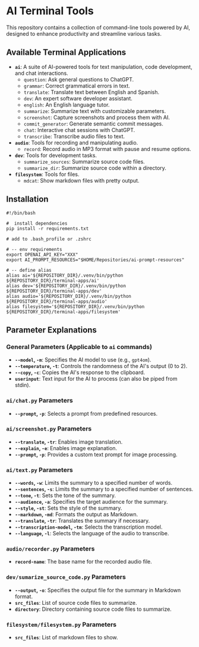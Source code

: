 # AI Terminal Tools

This repository contains a collection of command-line tools powered by AI, designed to enhance productivity and streamline various tasks.

## Available Terminal Applications

-   **`ai`**: A suite of AI-powered tools for text manipulation, code development, and chat interactions.
    -   `question`: Ask general questions to ChatGPT.
    -   `grammar`: Correct grammatical errors in text.
    -   `translate`: Translate text between English and Spanish.
    -   `dev`: An expert software developer assistant.
    -   `english`: An English language tutor.
    -   `summarize`: Summarize text with customizable parameters.
    -   `screenshot`: Capture screenshots and process them with AI.
    -   `commit_generator`: Generate semantic commit messages.
    -   `chat`: Interactive chat sessions with ChatGPT.
    -   `transcribe`: Transcribe audio files to text.
-   **`audio`**: Tools for recording and manipulating audio.
    -   `record`: Record audio in MP3 format with pause and resume options.
-   **`dev`**: Tools for development tasks.
    -   `summarize_sources`: Summarize source code files.
    -   `summarize_dir`: Summarize source code within a directory.
-   **`filesystem`**: Tools for files.
    -   `mdcat`: Show markdown files with pretty output.

## Installation

```shell
#!/bin/bash

#  install dependencies
pip install -r requirements.txt

# add to .bash_profile or .zshrc

# -- env requirements
export OPENAI_API_KEY="XXX"
export AI_PROMPT_RESOURCES="$HOME/Repositories/ai-prompt-resources"

# -- define alias 
alias ai='${REPOSITORY_DIR}/.venv/bin/python ${REPOSITORY_DIR}/terminal-apps/ai'
alias dev='${REPOSITORY_DIR}/.venv/bin/python ${REPOSITORY_DIR}/terminal-apps/dev'
alias audio='${REPOSITORY_DIR}/.venv/bin/python ${REPOSITORY_DIR}/terminal-apps/audio'
alias filesystem='${REPOSITORY_DIR}/.venv/bin/python ${REPOSITORY_DIR}/terminal-apps/filesystem'
```


## Parameter Explanations

### General Parameters (Applicable to `ai` commands)

-   **`--model`, `-m`**: Specifies the AI model to use (e.g., `gpt4om`).
-   **`--temperature`, `-t`**: Controls the randomness of the AI's output (0 to 2).
-   **`--copy`, `-c`**: Copies the AI's response to the clipboard.
-   **`userinput`**: Text input for the AI to process (can also be piped from stdin).

### `ai/chat.py` Parameters

-   **`--prompt`, `-p`**: Selects a prompt from predefined resources.

### `ai/screenshot.py` Parameters

-   **`--translate`, `-tr`**: Enables image translation.
-   **`--explain`, `-e`**: Enables image explanation.
-   **`--prompt`, `-p`**: Provides a custom text prompt for image processing.

### `ai/text.py` Parameters

-   **`--words`, `-w`**: Limits the summary to a specified number of words.
-   **`--sentences`, `-s`**: Limits the summary to a specified number of sentences.
-   **`--tone`, `-t`**: Sets the tone of the summary.
-   **`--audience`, `-a`**: Specifies the target audience for the summary.
-   **`--style`, `-st`**: Sets the style of the summary.
-   **`--markdown`, `-md`**: Formats the output as Markdown.
-   **`--translate`, `-tr`**: Translates the summary if necessary.
-   **`--transcription-model`, `-tm`**: Selects the transcription model.
-   **`--language`, `-l`**: Selects the language of the audio to transcribe.

### `audio/recorder.py` Parameters

-   **`record-name`**: The base name for the recorded audio file.

### `dev/sumarize_source_code.py` Parameters

-   **`--output`, `-o`**: Specifies the output file for the summary in Markdown format.
-   **`src_files`**: List of source code files to summarize.
-   **`directory`**: Directory containing source code files to summarize.

### `filesystem/filesystem.py` Parameters

-   **`src_files`**: List of markdown files to show.